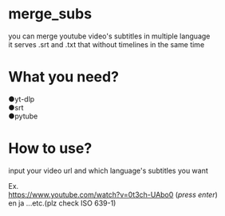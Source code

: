 # merge_subs
you can merge youtube video's subtitles in multiple language  
it serves .srt and .txt that without timelines in the same time
# What you need?
●yt-dlp  
●srt  
●pytube  
# How to use?
input your video url and which language's subtitles you want

Ex.  
https://www.youtube.com/watch?v=0t3ch-UAbo0 (*press enter*)  
en ja ...etc.(plz check ISO 639-1)
